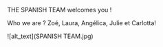 THE SPANISH TEAM welcomes you !

Who we are ? 
Zoé, Laura, Angélica, Julie et Carlotta!


![alt_text](SPANISH TEAM.jpg)
